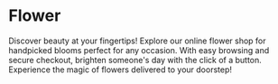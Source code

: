 # Flower
Discover beauty at your fingertips! Explore our online flower shop for handpicked blooms perfect for any occasion. With easy browsing and secure checkout, brighten someone's day with the click of a button. Experience the magic of flowers delivered to your doorstep!
